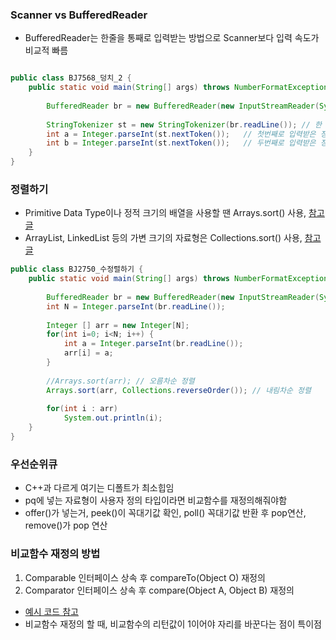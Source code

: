 ### Scanner vs BufferedReader
- BufferedReader는 한줄을 통째로 입력받는 방법으로 Scanner보다 입력 속도가 비교적 빠름

```java

public class BJ7568_덩치_2 {
	public static void main(String[] args) throws NumberFormatException, IOException {
		
		BufferedReader br = new BufferedReader(new InputStreamReader(System.in));
		
		StringTokenizer st = new StringTokenizer(br.readLine()); // 한 줄을 읽고 공백을 기준으로 토큰화
		int a = Integer.parseInt(st.nextToken());	// 첫번째로 입력받은 정수
		int b = Integer.parseInt(st.nextToken());	// 두번째로 입력받은 정수
	}
}
```


### 정렬하기
- Primitive Data Type이나 정적 크기의 배열을 사용할 땐 Arrays.sort() 사용, [참고글](https://coding-factory.tistory.com/549)
- ArrayList, LinkedList 등의 가변 크기의 자료형은 Collections.sort() 사용, [참고글](https://gmlwjd9405.github.io/2018/09/06/java-comparable-and-comparator.html)

``` java
public class BJ2750_수정렬하기 {
	public static void main(String[] args) throws NumberFormatException, IOException {
		
		BufferedReader br = new BufferedReader(new InputStreamReader(System.in));
		int N = Integer.parseInt(br.readLine());
		
		Integer [] arr = new Integer[N];
		for(int i=0; i<N; i++) {
			int a = Integer.parseInt(br.readLine());
			arr[i] = a;
		}
		
		//Arrays.sort(arr); // 오름차순 정렬
		Arrays.sort(arr, Collections.reverseOrder()); // 내림차순 정렬
		
		for(int i : arr)
			System.out.println(i);
	}
}
```

### 우선순위큐
- C++과 다르게 여기는 디폴트가 최소힙임
- pq에 넣는 자료형이 사용자 정의 타입이라면 비교함수를 재정의해줘야함
- offer()가 넣는거, peek()이 꼭대기값 확인, poll() 꼭대기값 반환 후 pop연산, remove()가 pop 연산


### 비교함수 재정의 방법
1. Comparable<T> 인터페이스 상속 후 compareTo(Object O) 재정의
2. Comparator<T> 인터페이스 상속 후 compare(Object A, Object B) 재정의
- [예시 코드 참고](https://gmlwjd9405.github.io/2018/09/06/java-comparable-and-comparator.html)
- 비교함수 재정의 할 때, 비교함수의 리턴값이 1이어야 자리를 바꾼다는 점이 특이점
